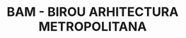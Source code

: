---
# preview details
layout: works-single
title:  BAM - BIROU ARHITECTURA METROPOLITANA
category: constructii
category_slug:  constructii
location: Oltenia
location_slug: craiova
image: assets/img/logos/bam.png # bam.png  #  https://drive.google.com/file/d/1qdKhJ2pYJLYu49kZtV0KhgjQbv0mwSec/view?usp=share_link
short_description:  10% reducere la toate serviciile

# full details
live_preview: https://arhitecturametropolitana.ro/
info:
  - label: Reducere
    value: 10%
  - label: Contact
    value: <a href="https://arhitecturametropolitana.ro/" target="_blank">Website</a>

description1:
  show: yes
  title: " 10% reducere la toate serviciile "
  text: "<p>.</p>"
---
